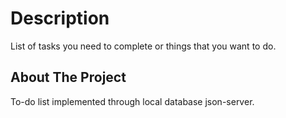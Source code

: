 # Description
List of tasks you need to complete or things that you want to do. 

## About The Project 
To-do list implemented through local database json-server.
